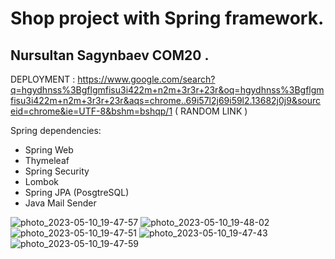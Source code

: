 # Shop project with Spring framework.


## Nursultan Sagynbaev COM20 .


DEPLOYMENT : https://www.google.com/search?q=hgydhnss%3Bgflgmfisu3i422m+n2m+3r3r+23r&oq=hgydhnss%3Bgflgmfisu3i422m+n2m+3r3r+23r&aqs=chrome..69i57l2j69i59l2.13682j0j9&sourceid=chrome&ie=UTF-8&bshm=bshqp/1 ( RANDOM LINK )

Spring dependencies: <br>
- Spring Web
- Thymeleaf 
- Spring Security 
- Lombok
- Spring JPA (PosgtreSQL) 
- Java Mail Sender




![photo_2023-05-10_19-47-57](https://github.com/Nursultan15/WEB_FINAL/assets/73534336/bf41c764-4caf-441c-890d-c0a7bd92461b)
![photo_2023-05-10_19-48-02](https://github.com/Nursultan15/WEB_FINAL/assets/73534336/b4620b11-227a-4de5-8111-24329dba506c)
![photo_2023-05-10_19-47-51](https://github.com/Nursultan15/WEB_FINAL/assets/73534336/061d6492-402a-45eb-aa13-8ae3c20fe1c8)
![photo_2023-05-10_19-47-43](https://github.com/Nursultan15/WEB_FINAL/assets/73534336/40ef1b78-ab4b-499f-b9b4-8bb8ba8dbd94)
![photo_2023-05-10_19-47-59](https://github.com/Nursultan15/WEB_FINAL/assets/73534336/0f8a2da9-479d-4843-8999-8f97be9e4684)

